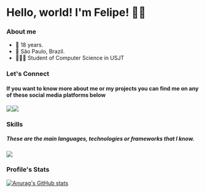 # Hello, world! I'm Felipe! 🖖🏻
### About me
* 📆 18 years.
* 📍 São Paulo, Brazil.
* 👨🏻‍🎓 Student of Computer Science in USJT
### Let's Connect
#### If you want to know more about me or my projects you can find me on any of these social media platforms below <br/>
<a href = "mailto:felipdeveloper@gmail.com"><img src="https://img.shields.io/badge/-Gmail-%23333?style=for-the-badge&logo=gmail&logoColor=white" target="_blank"></a><a href="https://www.linkedin.com/in/felipecoutodev/" target="_blank"><img src="https://img.shields.io/badge/-LinkedIn-%230077B5?style=for-the-badge&logo=linkedin&logoColor=white" target="_blank"></a>
### Skills
##### These are the main languages, technologies or frameworks that I know. <br/>
<a href="#"><img src="https://skillicons.dev/icons?i=java,git,mysql" /></a>
### Profile's Stats
[![Anurag's GitHub stats](https://github-readme-stats.vercel.app/api?username=KoutoDev&theme=dark&show_icons=true&hide=contribs)](https://github.com/KoutoDev/github-readme-stats)
